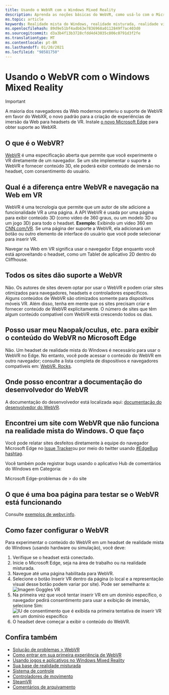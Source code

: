 ```yaml
---
title: Usando o WebVR com o Windows Mixed Reality
description: Aprenda as noções básicas do WebVR, como usá-lo com o Microsoft Edge em headsets de realidade mista do Windows e problemas comuns de solução de problemas.
ms.topic: article
keywords: Realidade mista do Windows, realidade misturada, realidade virtual, VR, Sr, WebVR, Edge, Microsoft Edge, navegação na Web
ms.openlocfilehash: 89d9e51bf4adb63e7836968a0112849f7ac403d0
ms.sourcegitcommit: d3a3b4f13b3728cfdd4d43035c806c0791d3f2fe
ms.translationtype: MT
ms.contentlocale: pt-BR
ms.lasthandoff: 01/20/2021
ms.locfileid: "98581750"
---
```

# <a name="using-webvr-with-windows-mixed-reality"></a>Usando o WebVR com o Windows Mixed Reality

>[!IMPORTANT]
>A maioria dos navegadores da Web modernos preteriu o suporte de WebVR em favor do WebXR, o novo padrão para a criação de experiências de imersão da Web para headsets de VR. Instale [o novo Microsoft Edge](using-microsoft-edge.md) para obter suporte ao WebXR.

## <a name="what-is-webvr"></a>O que é o WebVR?

[WebVR](https://webvr.info) é uma especificação aberta que permite que você experimente o VR diretamente de um navegador. Se um site implementar o suporte a WebVR e fornecer conteúdo 3D, ele poderá exibir conteúdo de imersão no headset, com consentimento do usuário.

## <a name="what-is-the-difference-between-webvr-and-browsing-the-web-in-vr"></a>Qual é a diferença entre WebVR e navegação na Web em VR

WebVR é uma tecnologia que permite que um autor de site adicione a funcionalidade VR a uma página. A API WebVR é usada por uma página para exibir conteúdo 3D (como vídeo de 360 graus, ou um modelo 3D ou um jogo 3D) para todo o headset. **Exemplo:** Exibindo um vídeo 360 em [CNN.com/VR](http://cnn.com/vr). Se uma página der suporte a WebVR, ela adicionará um botão ou outro elemento de interface do usuário que você pode selecionar para inserir VR.

Navegar na Web em VR significa usar o navegador Edge enquanto você está aproveitando o headset, como um Tablet de aplicativo 2D dentro do Cliffhouse.

## <a name="do-all-websites-support-webvr"></a>Todos os sites dão suporte a WebVR

Não. Os autores de sites devem optar por usar o WebVR e podem criar sites otimizados para navegadores, headsets e controladores específicos. Alguns conteúdos de WebVR são otimizados somente para dispositivos móveis VR. Além disso, tenha em mente que os sites precisam criar e fornecer conteúdo de WebVR explicitamente. O número de sites que têm algum conteúdo compatível com WebVR está crescendo todos os dias.

## <a name="can-i-use-my-viveoculus-etc-to-view-webvr-content-in-microsoft-edge"></a>Posso usar meu Naopak/oculus, etc. para exibir o conteúdo do WebVR no Microsoft Edge

Não. Um headset de realidade mista do Windows é necessário para usar o WebVR no Edge. No entanto, você pode acessar o conteúdo do WebVR em outro navegador; consulte a lista completa de dispositivos e navegadores compatíveis em: [WebVR. Rocks](http://webvr.rocks/).

## <a name="where-can-i-find-the-webvr-developer-documentation"></a>Onde posso encontrar a documentação do desenvolvedor do WebVR

A documentação do desenvolvedor está localizada aqui: [documentação do desenvolvedor do WebVR](/microsoft-edge/webvr/).

## <a name="ive-found-a-website-with-webvr-that-doesnt-work-in-windows-mixed-reality-what-do-i-do"></a>Encontrei um site com WebVR que não funciona na realidade mista do Windows. O que faço

Você pode relatar sites desfeitos diretamente à equipe do navegador Microsoft Edge no [Issue Tracker](https://developer.microsoft.com/en-us/microsoft-edge/platform/issues/)ou por meio do twitter usando [#EdgeBug hashtag](https://blogs.windows.com/msedgedev/2016/08/11/edgebug-twitter/).

Você também pode registrar bugs usando o aplicativo Hub de comentários do Windows em Categoria:

Microsoft Edge-problemas de > do site

## <a name="what-is-a-good-page-to-test-if-webvr-is-working"></a>O que é uma boa página para testar se o WebVR está funcionando

Consulte [exemplos de webvr.info](http://webvr.info/samples/XX-vr-controllers.html).

## <a name="how-do-i-set-up-webvr"></a>Como fazer configurar o WebVR

Para experimentar o conteúdo do WebVR em um headset de realidade mista do Windows (usando hardware ou simulação), você deve:

1. Verifique se o headset está conectado.
2. Inicie o Microsoft Edge, seja na área de trabalho ou na realidade misturada.
3. Navegue até uma página habilitada para WebVR.
4. Selecione o botão Inserir VR dentro da página (o local e a representação visual desse botão podem variar por site). Pode ser semelhante a: \
   ![Imagem Goggles VR](images/75px-enter-vr.png)
5. Na primeira vez que você tentar inserir VR em um domínio específico, o navegador pedirá consentimento para usar a exibição de imersão, selecione Sim: ![IU de consentimento que é exibida na primeira tentativa de inserir VR em um domínio específico](images/1053px-Webvr-consent-ui.png)
6. O headset deve começar a exibir o conteúdo do WebVR.

## <a name="see-also"></a>Confira também

* [Solução de problemas > WebVR](webvr-questions.md)
* [Como entrar em sua primeira experiência de WebVR](using-games-and-apps-in-windows-mixed-reality.md#how-to-get-into-your-first-webvr-experience)
* [Usando jogos e aplicativos no Windows Mixed Reality](using-games-and-apps-in-windows-mixed-reality.md)
* [Sua base de realidade misturada](your-mixed-reality-home.md)
* [Sistema de controle](tracking-system.md)
* [Controladores de movimento](controllers-in-wmr.md)
* [SteamVR](using-steamvr-with-windows-mixed-reality.md)
* [Comentários de arquivamento](filing-feedback.md)